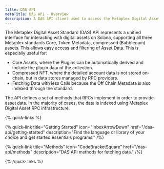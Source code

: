 ```yaml
---
title: DAS API
metaTitle: DAS API - Overview
description: A DAS API client used to access the Metaplex Digital Asset Standard.
---
```


The Metaplex Digital Asset Standard (DAS) API represents a unified interface for interacting with digital assets on Solana, supporting all three Metaplex standards Core, Token Metadata, compressed (Bubblegum) assets. This allows easy access and filtering of Asset Data. This is especially useful for:
- Core Assets, where the Plugins can be automatically derived and include the plugin data of the collection.
- Compressed NFT, where the detailed account data is not stored on-chain, but in data stores managed by RPC providers.
- Fetching Data with less Calls because the Off Chain Metadata is also indexed through the standard.

The API defines a set of methods that RPCs implement in order to provide asset data. In the majority of cases, the data is indexed using Metaplex Digital Asset RPC infrastructure.

{% quick-links %}

{% quick-link title="Getting Started" icon="InboxArrowDown" href="/das-api/getting-started" description="Find the language or library of your choice and get started essentials programs." /%}

{% quick-link title="Methods" icon="CodeBracketSquare" href="/das-api/methods" description="DAS API methods for fetching data." /%}

{% /quick-links %}
